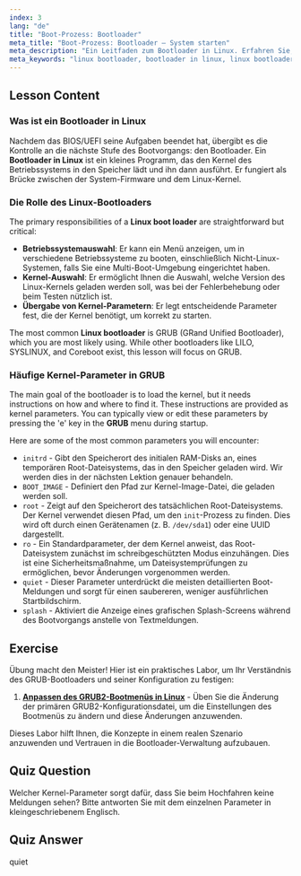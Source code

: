 ```yaml
---
index: 3
lang: "de"
title: "Boot-Prozess: Bootloader"
meta_title: "Boot-Prozess: Bootloader – System starten"
meta_description: "Ein Leitfaden zum Bootloader in Linux. Erfahren Sie, was ein Linux-Bootloader ist, welche Hauptfunktionen er hat und wie GRUB Kernel-Parameter wie initrd und root verwendet, um das System zu starten."
meta_keywords: "linux bootloader, bootloader in linux, linux bootloader, grub, was ist bootloader in linux, kernel parameter, initrd, root dateisystem, linux boot prozess"
---
```


## Lesson Content

### Was ist ein Bootloader in Linux

Nachdem das BIOS/UEFI seine Aufgaben beendet hat, übergibt es die Kontrolle an die nächste Stufe des Bootvorgangs: den Bootloader. Ein **Bootloader in Linux** ist ein kleines Programm, das den Kernel des Betriebssystems in den Speicher lädt und ihn dann ausführt. Er fungiert als Brücke zwischen der System-Firmware und dem Linux-Kernel.

### Die Rolle des Linux-Bootloaders

The primary responsibilities of a **Linux boot loader** are straightforward but critical:

- **Betriebssystemauswahl**: Er kann ein Menü anzeigen, um in verschiedene Betriebssysteme zu booten, einschließlich Nicht-Linux-Systemen, falls Sie eine Multi-Boot-Umgebung eingerichtet haben.
- **Kernel-Auswahl**: Er ermöglicht Ihnen die Auswahl, welche Version des Linux-Kernels geladen werden soll, was bei der Fehlerbehebung oder beim Testen nützlich ist.
- **Übergabe von Kernel-Parametern**: Er legt entscheidende Parameter fest, die der Kernel benötigt, um korrekt zu starten.

The most common **Linux bootloader** is GRUB (GRand Unified Bootloader), which you are most likely using. While other bootloaders like LILO, SYSLINUX, and Coreboot exist, this lesson will focus on GRUB.

### Häufige Kernel-Parameter in GRUB

The main goal of the bootloader is to load the kernel, but it needs instructions on how and where to find it. These instructions are provided as kernel parameters. You can typically view or edit these parameters by pressing the 'e' key in the **GRUB** menu during startup.

Here are some of the most common parameters you will encounter:

- `initrd` - Gibt den Speicherort des initialen RAM-Disks an, eines temporären Root-Dateisystems, das in den Speicher geladen wird. Wir werden dies in der nächsten Lektion genauer behandeln.
- `BOOT_IMAGE` - Definiert den Pfad zur Kernel-Image-Datei, die geladen werden soll.
- `root` - Zeigt auf den Speicherort des tatsächlichen Root-Dateisystems. Der Kernel verwendet diesen Pfad, um den `init`-Prozess zu finden. Dies wird oft durch einen Gerätenamen (z. B. `/dev/sda1`) oder eine UUID dargestellt.
- `ro` - Ein Standardparameter, der dem Kernel anweist, das Root-Dateisystem zunächst im schreibgeschützten Modus einzuhängen. Dies ist eine Sicherheitsmaßnahme, um Dateisystemprüfungen zu ermöglichen, bevor Änderungen vorgenommen werden.
- `quiet` - Dieser Parameter unterdrückt die meisten detaillierten Boot-Meldungen und sorgt für einen saubereren, weniger ausführlichen Startbildschirm.
- `splash` - Aktiviert die Anzeige eines grafischen Splash-Screens während des Bootvorgangs anstelle von Textmeldungen.

## Exercise

Übung macht den Meister! Hier ist ein praktisches Labor, um Ihr Verständnis des GRUB-Bootloaders und seiner Konfiguration zu festigen:

1. **[Anpassen des GRUB2-Bootmenüs in Linux](https://labex.io/de/labs/comptia-customize-the-grub2-boot-menu-in-linux-590859)** - Üben Sie die Änderung der primären GRUB2-Konfigurationsdatei, um die Einstellungen des Bootmenüs zu ändern und diese Änderungen anzuwenden.

Dieses Labor hilft Ihnen, die Konzepte in einem realen Szenario anzuwenden und Vertrauen in die Bootloader-Verwaltung aufzubauen.

## Quiz Question

Welcher Kernel-Parameter sorgt dafür, dass Sie beim Hochfahren keine Meldungen sehen? Bitte antworten Sie mit dem einzelnen Parameter in kleingeschriebenem Englisch.

## Quiz Answer

quiet
